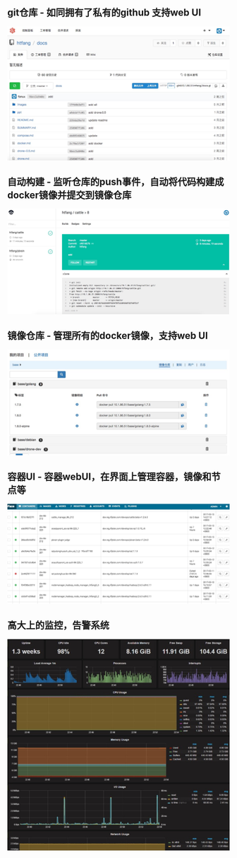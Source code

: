 ## git仓库 - 如同拥有了私有的github 支持web UI
![](images/git.png)
## 自动构建 - 监听仓库的push事件，自动将代码构建成docker镜像并提交到镜像仓库
![](images/ci.png)
## 镜像仓库 - 管理所有的docker镜像，支持web UI
![](images/registry.png)
## 容器UI - 容器webUI，在界面上管理容器，镜像和节点等
![](images/containers.png)
## 高大上的监控，告警系统 
![](images/monitor.png)
